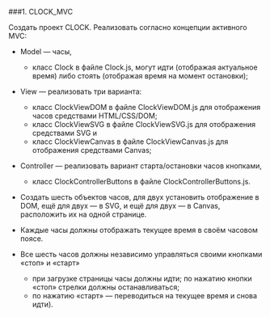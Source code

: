 ###1. CLOCK_MVC

Создать проект CLOCK. Реализовать согласно концепции активного MVC:
  - Model — часы, 
    - класс Clock в файле Clock.js, могут идти (отображая актуальное время) либо стоять (отображая время на момент остановки);
  - View — реализовать три варианта:
    - класс ClockViewDOM в файле ClockViewDOM.js для отображения часов средствами HTML/CSS/DOM;
    - класс ClockViewSVG в файле ClockViewSVG.js для отображения средствами SVG и
    - класс ClockViewCanvas в файле ClockViewCanvas.js для отображения средствами Canvas;
  - Controller — реализовать вариант старта/остановки часов кнопками,
    - класс ClockControllerButtons в файле ClockControllerButtons.js.
    
  - Создать шесть объектов часов, для двух установить отображение в DOM, ещё для двух — в SVG, и ещё для двух — в Canvas, 
  расположить их на одной странице.
  
  - Каждые часы должны отображать текущее время в своём часовом поясе.
  - Все шесть часов должны независимо управляться своими кнопками «стоп» и «старт» 
    - при загрузке страницы часы должны идти; по нажатию кнопки «стоп» стрелки должны останавливаться; 
    - по нажатию «старт» — переводиться на текущее время и снова идти).